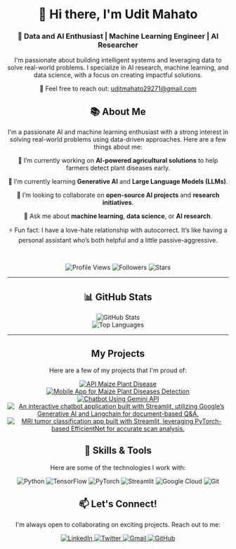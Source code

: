 <div align="center">
    <h1>👋 Hi there, I'm Udit Mahato</h1>
    <h3>🚀 Data and AI Enthusiast | Machine Learning Engineer | AI Researcher</h3>
    <p>I'm passionate about building intelligent systems and leveraging data to solve real-world problems. I specialize in AI research, machine learning, and data science, with a focus on creating impactful solutions.</p>
    <p>💌 Feel free to reach out: <a href="mailto:uditmahato29271@gmail.com">uditmahato29271@gmail.com</a></p>
    <h2>📚 About Me</h2>
    <p>I'm a passionate AI and machine learning enthusiast with a strong interest in solving real-world problems using data-driven approaches. Here are a few things about me:</p>
    <p>🔭 I’m currently working on <strong>AI-powered agricultural solutions</strong> to help farmers detect plant diseases early.</p>
    <p>🌱 I’m currently learning <strong>Generative AI</strong> and <strong>Large Language Models (LLMs)</strong>.</p>
    <p>👯 I’m looking to collaborate on <strong>open-source AI projects</strong> and <strong>research initiatives</strong>.</p>
    <p>💬 Ask me about <strong>machine learning</strong>, <strong>data science</strong>, or <strong>AI research</strong>.</p>
    <p>⚡ Fun fact: I have a love-hate relationship with autocorrect. It’s like having a personal assistant who’s both helpful and a little passive-aggressive.</p>
</div>

<br>

<p align="center">
    <img src="https://komarev.com/ghpvc/?username=uditmahato&style=flat-square&color=blueviolet&label=Profile+Views" alt="Profile Views">
    <img src="https://img.shields.io/github/followers/uditmahato?style=flat-square&color=blueviolet" alt="Followers">
    <img src="https://img.shields.io/github/stars/uditmahato?style=flat-square&color=blueviolet" alt="Stars">
</p>

---

<div align="center">
    <h2>📊 GitHub Stats</h2>
    <img src="https://github-readme-stats.vercel.app/api?username=uditmahato&show_icons=true&theme=radical" alt="GitHub Stats">
    <br>
    <img src="https://github-readme-stats.vercel.app/api/top-langs/?username=uditmahato&layout=compact&theme=radical" alt="Top Languages">
</div>

---

<div align="center">
    <h2>My Projects</h2>
    <p>Here are a few of my projects that I'm proud of:</p>
    <a href="https://github.com/uditmahato/api_maize_plant_disease">
        <img src="https://github-readme-stats.vercel.app/api/pin/?username=uditmahato&repo=api_maize_plant_disease&theme=radical" alt="API Maize Plant Disease">
    </a>
    <a href="https://github.com/uditmahato/mobile_app_for_maize_plant_disease_detection">
        <img src="https://github-readme-stats.vercel.app/api/pin/?username=uditmahato&repo=mobile_app_for_maize_plant_disease_detection&theme=radical" alt="Mobile App for Maize Plant Diseases Detection">
    </a>
    <a href="https://github.com/uditmahato/chatbot_using_gemini_api">
        <img src="https://github-readme-stats.vercel.app/api/pin/?username=uditmahato&repo=chatbot_using_gemini_api&theme=radical" alt="Chatbot Using Gemini API">
    </a>
    <a href="https://github.com/uditmahato/chat_bot">
        <img src="https://github-readme-stats.vercel.app/api/pin/?username=uditmahato&repo=chat_bot&theme=radical" alt="An interactive chatbot application built with Streamlit, utilizing Google’s Generative AI and Langchain for document-based Q&A. ">
    </a>
        <a href="https://github.com/uditmahato/brain_tumor_detection">
        <img src="https://github-readme-stats.vercel.app/api/pin/?username=uditmahato&repo=brain_tumor_detection&theme=radical" alt="MRI tumor classification app built with Streamlit, leveraging PyTorch-based EfficientNet for accurate scan analysis.">
    </a>
</div>

<div align="center">
    <h2>🔧 Skills & Tools</h2>
    <p>Here are some of the technologies I work with:</p>
    <img src="https://img.shields.io/badge/Python-3776AB?style=flat-square&logo=python&logoColor=white" alt="Python">
    <img src="https://img.shields.io/badge/TensorFlow-FF6F00?style=flat-square&logo=tensorflow&logoColor=white" alt="TensorFlow">
    <img src="https://img.shields.io/badge/PyTorch-EE4C2C?style=flat-square&logo=pytorch&logoColor=white" alt="PyTorch">
    <img src="https://img.shields.io/badge/Streamlit-FF4B4B?style=flat-square&logo=streamlit&logoColor=white" alt="Streamlit">
    <img src="https://img.shields.io/badge/Google_Cloud-4285F4?style=flat-square&logo=google-cloud&logoColor=white" alt="Google Cloud">
    <img src="https://img.shields.io/badge/Git-F05032?style=flat-square&logo=git&logoColor=white" alt="Git">
</div>

<div align="center">
    <h2>📫 Let's Connect!</h2>
    <p>I'm always open to collaborating on exciting projects. Reach out to me:</p>
    <a href="https://www.linkedin.com/in/uditmahato">
        <img src="https://img.shields.io/badge/LinkedIn-0077B5?style=flat-square&logo=linkedin&logoColor=white" alt="LinkedIn">
    </a>
    <a href="https://twitter.com/datasavvy1998">
        <img src="https://img.shields.io/badge/Twitter-1DA1F2?style=flat-square&logo=twitter&logoColor=white" alt="Twitter">
    </a>
    <a href="mailto:uditmahato29271@gmail.com">
        <img src="https://img.shields.io/badge/Gmail-D14836?style=flat-square&logo=gmail&logoColor=white" alt="Gmail">
    </a>
    <a href="https://github.com/uditmahato">
        <img src="https://img.shields.io/badge/GitHub-100000?style=flat-square&logo=github&logoColor=white" alt="GitHub">
    </a>
</div>
